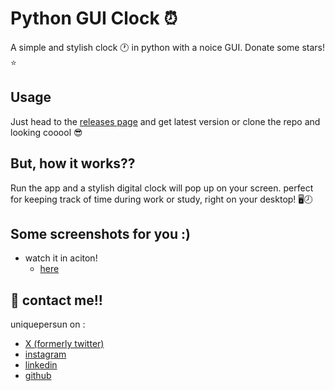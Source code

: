 # Python GUI Clock :alarm_clock:
A simple and stylish clock :clock1: in python with a noice GUI. Donate some stars! :star:


## Usage
Just head to the [releases page](https://github.com/uniquepersun/python-gui-clock/releases) and get latest version or clone the repo and looking cooool :sunglasses:



## But, how it works??
Run the app and a stylish digital clock will pop up on your screen. perfect for keeping track of time during work or study, right on your desktop! :desktop_computer::clock8:


## Some screenshots for you :)
- watch it in aciton!
    - [here](https://github.com/user-attachments/assets/cc07fe7c-edc6-414c-96e8-51e607cd4d3a)


## 🔗 contact me!!
uniquepersun on :
- [X (formerly twitter)](https://x.com/uniquepersun) <br>
- [instagram](https://instagram.com/uniquepersun) <br>
-  [linkedin](https://https://www.linkedin.com/in/abhay-tomar-53218530b)<br>
- [github](https://github.com/uniquepersun)<br>
  
